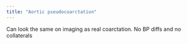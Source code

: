 ```yaml
---
title: "Aortic pseudocoarctation"
---
```

Can look the same on imaging as real coarctation. No BP diffs and no collaterals


